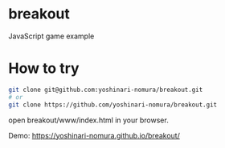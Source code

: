 # breakout
JavaScript game example

# How to try
```bash
git clone git@github.com:yoshinari-nomura/breakout.git
# or
git clone https://github.com/yoshinari-nomura/breakout.git
```
open breakout/www/index.html in your browser.

Demo: https://yoshinari-nomura.github.io/breakout/
